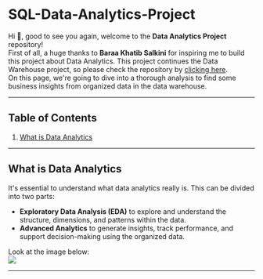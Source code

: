 # SQL-Data-Analytics-Project

Hi 👋, good to see you again, welcome to the **Data Analytics Project** repository!  
First of all, a huge thanks to **Baraa Khatib Salkini** for inspiring me to build this project about Data Analytics. This project continues the Data Warehouse project, so please check the repository by [clicking here](https://github.com/Mufalta/SQL-Data-Warehouse-Project.git).  
On this page, we're going to dive into a thorough analysis to find some business insights from organized data in the data warehouse.

---

## Table of Contents

1. [What is Data Analytics](#what-is-data-analytics)

---

## What is Data Analytics

It's essential to understand what data analytics really is. This can be divided into two parts:
- **Exploratory Data Analysis (EDA)** to explore and understand the structure, dimensions, and patterns within the data.
- **Advanced Analytics** to generate insights, track performance, and support decision-making using the organized data.  

Look at the image below:  
![](https://github.com/Mufalta/SQL-Data-Analytics-Project/blob/main/images/Data-Analytics.png)

---


